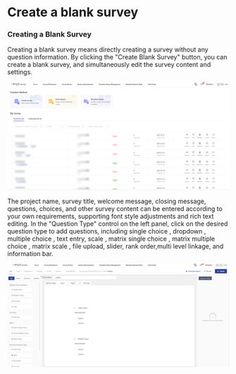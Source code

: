 # Create a blank survey

### &#x20;Creating a Blank Survey

Creating a blank survey means directly creating a survey without any question information. By clicking the "Create Blank Survey" button, you can create a blank survey, and simultaneously edit the survey content and settings.

![](<../../.gitbook/assets/image (836).png>)

The project name, survey title, welcome message, closing message, questions, choices, and other survey content can be entered according to your own requirements, supporting font style adjustments and rich text editing. In the "Question Type" control on the left panel, click on the desired question type to add questions, including single choice , dropdown , multiple choice , text entry, scale , matrix single choice , matrix multiple choice , matrix scale , file upload, slider, rank order,multi level linkage, and information bar.

![blank survey](<../../.gitbook/assets/image (837).png>)
